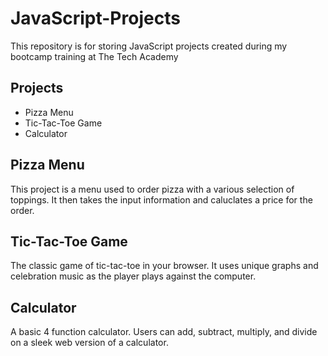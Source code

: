 # JavaScript-Projects

This repository is for storing JavaScript projects created during my bootcamp training at The Tech Academy

<h2>Projects</h2>
  <ul>
    <li>Pizza Menu</li>
    <li>Tic-Tac-Toe Game</li>
    <li>Calculator</li>
  </ul>
  
 <h2>Pizza Menu</h2>
 
This project is a menu used to order pizza with a various selection of toppings. It then takes the input information and caluclates a price for the order.
 
 <h2>Tic-Tac-Toe Game</h2>
The classic game of tic-tac-toe in your browser. It uses unique graphs and celebration music as the player plays against the computer.

<h2>Calculator</h2>
A basic 4 function calculator. Users can add, subtract, multiply, and divide on a sleek web version of a calculator.
 
 
